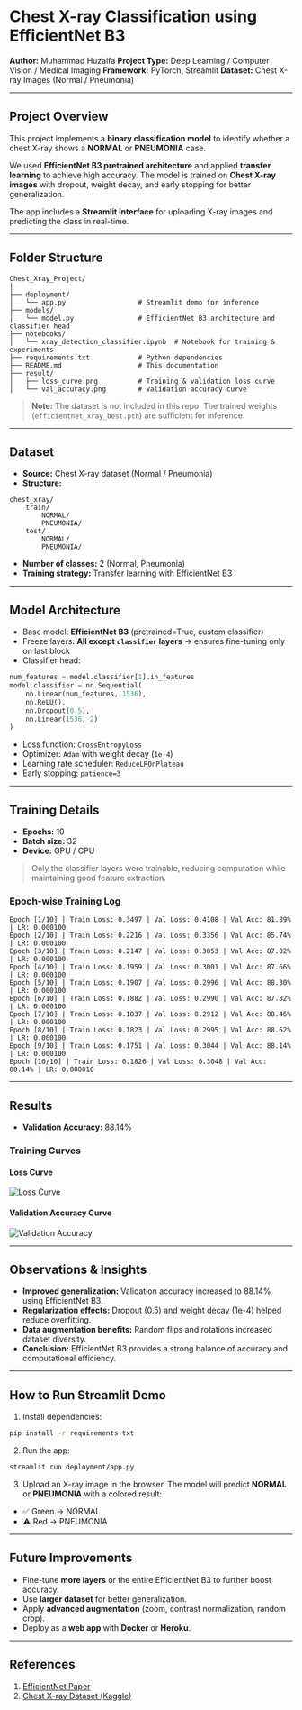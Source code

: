 # Chest X-ray Classification using EfficientNet B3

**Author:** Muhammad Huzaifa
**Project Type:** Deep Learning / Computer Vision / Medical Imaging
**Framework:** PyTorch, Streamlit
**Dataset:** Chest X-ray Images (Normal / Pneumonia)

---

## Project Overview

This project implements a **binary classification model** to identify whether a chest X-ray shows a **NORMAL** or **PNEUMONIA** case.

We used **EfficientNet B3 pretrained architecture** and applied **transfer learning** to achieve high accuracy. The model is trained on **Chest X-ray images** with dropout, weight decay, and early stopping for better generalization.

The app includes a **Streamlit interface** for uploading X-ray images and predicting the class in real-time.

---

## Folder Structure

```
Chest_Xray_Project/
│
├── deployment/
│   └── app.py                  # Streamlit demo for inference
├── models/
│   └── model.py                # EfficientNet B3 architecture and classifier head
├── notebooks/
│   └── xray_detection_classifier.ipynb  # Notebook for training & experiments
├── requirements.txt            # Python dependencies
├── README.md                   # This documentation
├── result/
│   ├── loss_curve.png          # Training & validation loss curve
│   └── val_accuracy.png        # Validation accuracy curve
```

> **Note:** The dataset is not included in this repo. The trained weights (`efficientnet_xray_best.pth`) are sufficient for inference.

---

## Dataset

* **Source:** Chest X-ray dataset (Normal / Pneumonia)
* **Structure:**

```
chest_xray/
    train/
        NORMAL/
        PNEUMONIA/
    test/
        NORMAL/
        PNEUMONIA/
```

* **Number of classes:** 2 (Normal, Pneumonia)
* **Training strategy:** Transfer learning with EfficientNet B3

---

## Model Architecture

* Base model: **EfficientNet B3** (pretrained=True, custom classifier)
* Freeze layers: **All except `classifier` layers** → ensures fine-tuning only on last block
* Classifier head:

```python
num_features = model.classifier[1].in_features
model.classifier = nn.Sequential(
    nn.Linear(num_features, 1536),
    nn.ReLU(),
    nn.Dropout(0.5),
    nn.Linear(1536, 2)
)
```

* Loss function: `CrossEntropyLoss`
* Optimizer: `Adam` with weight decay (`1e-4`)
* Learning rate scheduler: `ReduceLROnPlateau`
* Early stopping: `patience=3`

---

## Training Details

* **Epochs:** 10
* **Batch size:** 32
* **Device:** GPU / CPU

> Only the classifier layers were trainable, reducing computation while maintaining good feature extraction.

### Epoch-wise Training Log

```
Epoch [1/10] | Train Loss: 0.3497 | Val Loss: 0.4108 | Val Acc: 81.89% | LR: 0.000100
Epoch [2/10] | Train Loss: 0.2216 | Val Loss: 0.3356 | Val Acc: 85.74% | LR: 0.000100
Epoch [3/10] | Train Loss: 0.2147 | Val Loss: 0.3053 | Val Acc: 87.02% | LR: 0.000100
Epoch [4/10] | Train Loss: 0.1959 | Val Loss: 0.3001 | Val Acc: 87.66% | LR: 0.000100
Epoch [5/10] | Train Loss: 0.1907 | Val Loss: 0.2996 | Val Acc: 88.30% | LR: 0.000100
Epoch [6/10] | Train Loss: 0.1882 | Val Loss: 0.2990 | Val Acc: 87.82% | LR: 0.000100
Epoch [7/10] | Train Loss: 0.1837 | Val Loss: 0.2912 | Val Acc: 88.46% | LR: 0.000100
Epoch [8/10] | Train Loss: 0.1823 | Val Loss: 0.2995 | Val Acc: 88.62% | LR: 0.000100
Epoch [9/10] | Train Loss: 0.1751 | Val Loss: 0.3044 | Val Acc: 88.14% | LR: 0.000100
Epoch [10/10] | Train Loss: 0.1826 | Val Loss: 0.3048 | Val Acc: 88.14% | LR: 0.000010
```

---

## Results

* **Validation Accuracy:** 88.14%


### Training Curves

#### Loss Curve

![Loss Curve](result/loss_curve.png)

#### Validation Accuracy Curve

![Validation Accuracy](result/val_accuracy.png)

---

## Observations & Insights

* **Improved generalization:** Validation accuracy increased to 88.14% using EfficientNet B3.
* **Regularization effects:** Dropout (0.5) and weight decay (1e-4) helped reduce overfitting.
* **Data augmentation benefits:** Random flips and rotations increased dataset diversity.
* **Conclusion:** EfficientNet B3 provides a strong balance of accuracy and computational efficiency.

---

## How to Run Streamlit Demo

1. Install dependencies:

```bash
pip install -r requirements.txt
```

2. Run the app:

```bash
streamlit run deployment/app.py
```

3. Upload an X-ray image in the browser. The model will predict **NORMAL** or **PNEUMONIA** with a colored result:

* ✅ Green → NORMAL
* ⚠️ Red → PNEUMONIA

---

## Future Improvements

* Fine-tune **more layers** or the entire EfficientNet B3 to further boost accuracy.
* Use **larger dataset** for better generalization.
* Apply **advanced augmentation** (zoom, contrast normalization, random crop).
* Deploy as a **web app** with **Docker** or **Heroku**.

---

## References

1. [EfficientNet Paper](https://arxiv.org/abs/1905.11946)
2. [Chest X-ray Dataset (Kaggle)](https://www.kaggle.com/paultimothymooney/chest-xray-pne)
